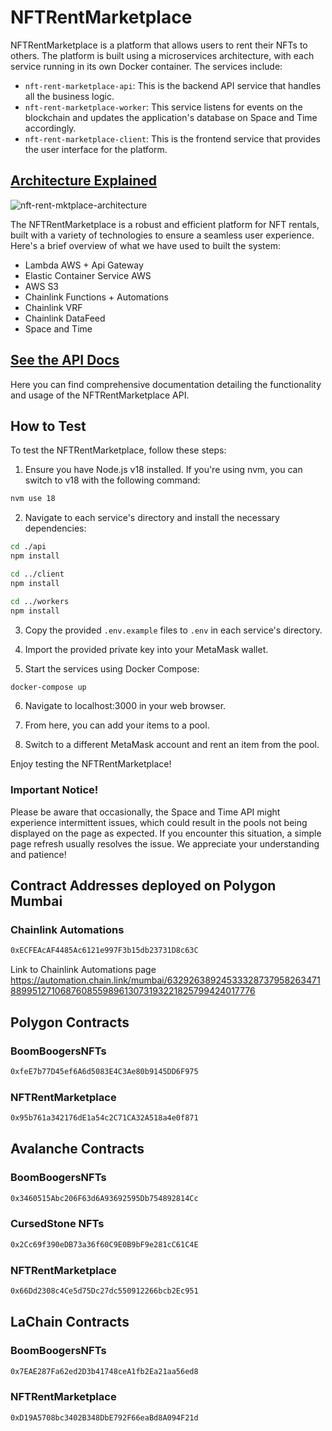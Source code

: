 # NFTRentMarketplace

NFTRentMarketplace is a platform that allows users to rent their NFTs to others. The platform is built using a microservices architecture, with each service running in its own Docker container. The services include:

- `nft-rent-marketplace-api`: This is the backend API service that handles all the business logic.
- `nft-rent-marketplace-worker`: This service listens for events on the blockchain and updates the application's database on Space and Time accordingly.
- `nft-rent-marketplace-client`: This is the frontend service that provides the user interface for the platform.

## [Architecture Explained](docs/architecture.md)

![nft-rent-mktplace-architecture](https://github.com/trexx-games/nft-rent-marketplace/assets/133237806/23667d40-3a6b-4abf-b4de-d77298158b19)

The NFTRentMarketplace is a robust and efficient platform for NFT rentals, built with a variety of technologies to ensure a seamless user experience. Here's a brief overview of what we have used to built the system:

- Lambda AWS + Api Gateway
- Elastic Container Service AWS
- AWS S3
- Chainlink Functions + Automations
- Chainlink VRF
- Chainlink DataFeed
- Space and Time

## [See the API Docs](docs/api/api.md)
Here you can find comprehensive documentation detailing the functionality and usage of the NFTRentMarketplace API.

## How to Test

To test the NFTRentMarketplace, follow these steps:

1. Ensure you have Node.js v18 installed. If you're using nvm, you can switch to v18 with the following command:

```bash
nvm use 18
```

2. Navigate to each service's directory and install the necessary dependencies:

```bash
cd ./api
npm install

cd ../client
npm install

cd ../workers
npm install
```

3. Copy the provided `.env.example` files to `.env` in each service's directory.

4. Import the provided private key into your MetaMask wallet.

5. Start the services using Docker Compose:

```bash
docker-compose up
```

6. Navigate to localhost:3000 in your web browser. 

7. From here, you can add your items to a pool.

8. Switch to a different MetaMask account and rent an item from the pool.

Enjoy testing the NFTRentMarketplace!

### Important Notice!

Please be aware that occasionally, the Space and Time API might experience intermittent issues, which could result in the pools not being displayed on the page as expected. If you encounter this situation, a simple page refresh usually resolves the issue. We appreciate your understanding and patience!

## Contract Addresses deployed on Polygon Mumbai

### Chainlink Automations 
```bash
0xECFEAcAF4485Ac6121e997F3b15db23731D8c63C
```
Link to Chainlink Automations page https://automation.chain.link/mumbai/63292638924533328737958263471889951271068760855989613073193221825799424017776


## Polygon Contracts
### BoomBoogersNFTs 
```bash
0xfeE7b77D45ef6A6d5083E4C3Ae80b9145DD6F975
```

### NFTRentMarketplace
```bash
0x95b761a342176dE1a54c2C71CA32A518a4e0f871
```

## Avalanche Contracts
### BoomBoogersNFTs 
```bash
0x3460515Abc206F63d6A93692595Db754892814Cc
```

### CursedStone NFTs 
```bash
0x2Cc69f390eDB73a36f60C9E0B9bF9e281cC61C4E
```

### NFTRentMarketplace
```bash
0x66Dd2308c4Ce5d75Dc27dc550912266bcb2Ec951
```

## LaChain Contracts
### BoomBoogersNFTs 
```bash
0x7EAE287Fa62ed2D3b41748ceA1fb2Ea21aa56ed8
```

### NFTRentMarketplace
```bash
0xD19A5708bc3402B348DbE792F66eaBd8A094F21d
```
